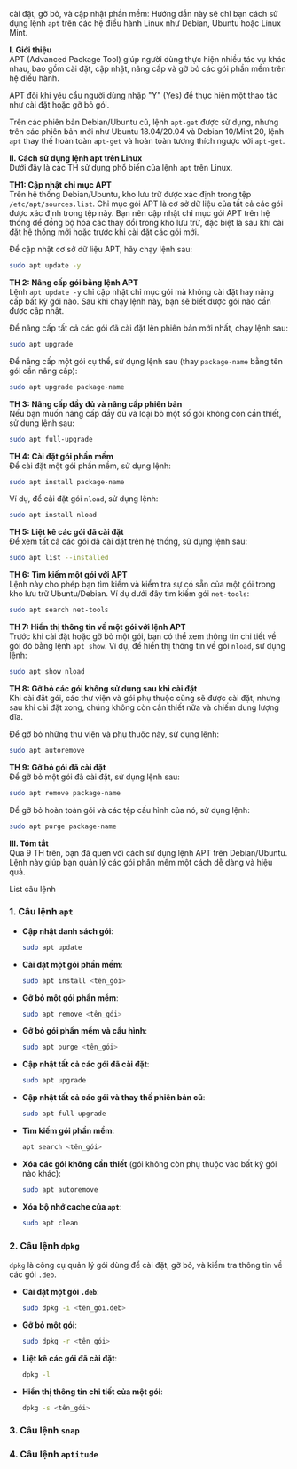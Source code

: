 

cài đặt, gỡ bỏ, và cập nhật phần mềm:
Hướng dẫn này sẽ chỉ bạn cách sử dụng lệnh `apt` trên các hệ điều hành Linux như Debian, Ubuntu hoặc Linux Mint.

**I. Giới thiệu**  
 APT (Advanced Package Tool) giúp người dùng thực hiện nhiều tác vụ khác nhau, bao gồm cài đặt, cập nhật, nâng cấp và gỡ bỏ các gói phần mềm trên hệ điều hành.

APT đôi khi yêu cầu người dùng nhập "Y" (Yes) để thực hiện một thao tác như cài đặt hoặc gỡ bỏ gói.

Trên các phiên bản Debian/Ubuntu cũ, lệnh `apt-get` được sử dụng, nhưng trên các phiên bản mới như Ubuntu 18.04/20.04 và Debian 10/Mint 20, lệnh `apt` thay thế hoàn toàn `apt-get` và hoàn toàn tương thích ngược với `apt-get`.

**II. Cách sử dụng lệnh apt trên Linux**  
Dưới đây là các TH sử dụng phổ biến của lệnh `apt` trên Linux.

**TH1: Cập nhật chỉ mục APT**  
Trên hệ thống Debian/Ubuntu, kho lưu trữ được xác định trong tệp `/etc/apt/sources.list`. Chỉ mục gói APT là cơ sở dữ liệu của tất cả các gói được xác định trong tệp này. Bạn nên cập nhật chỉ mục gói APT trên hệ thống để đồng bộ hóa các thay đổi trong kho lưu trữ, đặc biệt là sau khi cài đặt hệ thống mới hoặc trước khi cài đặt các gói mới.

Để cập nhật cơ sở dữ liệu APT, hãy chạy lệnh sau:

```bash
sudo apt update -y
```

**TH 2: Nâng cấp gói bằng lệnh APT**  
Lệnh `apt update -y` chỉ cập nhật chỉ mục gói mà không cài đặt hay nâng cấp bất kỳ gói nào. Sau khi chạy lệnh này, bạn sẽ biết được gói nào cần được cập nhật.

Để nâng cấp tất cả các gói đã cài đặt lên phiên bản mới nhất, chạy lệnh sau:

```bash
sudo apt upgrade
```

Để nâng cấp một gói cụ thể, sử dụng lệnh sau (thay `package-name` bằng tên gói cần nâng cấp):

```bash
sudo apt upgrade package-name
```

**TH 3: Nâng cấp đầy đủ và nâng cấp phiên bản**  
Nếu bạn muốn nâng cấp đầy đủ và loại bỏ một số gói không còn cần thiết, sử dụng lệnh sau:

```bash
sudo apt full-upgrade
```

**TH 4: Cài đặt gói phần mềm**  
Để cài đặt một gói phần mềm, sử dụng lệnh:

```bash
sudo apt install package-name
```

Ví dụ, để cài đặt gói `nload`, sử dụng lệnh:

```bash
sudo apt install nload
```

**TH 5: Liệt kê các gói đã cài đặt**  
Để xem tất cả các gói đã cài đặt trên hệ thống, sử dụng lệnh sau:

```bash
sudo apt list --installed
```

**TH 6: Tìm kiếm một gói với APT**  
Lệnh này cho phép bạn tìm kiếm và kiểm tra sự có sẵn của một gói trong kho lưu trữ Ubuntu/Debian. Ví dụ dưới đây tìm kiếm gói `net-tools`:

```bash
sudo apt search net-tools
```

**TH 7: Hiển thị thông tin về một gói với lệnh APT**  
Trước khi cài đặt hoặc gỡ bỏ một gói, bạn có thể xem thông tin chi tiết về gói đó bằng lệnh `apt show`. Ví dụ, để hiển thị thông tin về gói `nload`, sử dụng lệnh:

```bash
sudo apt show nload
```

**TH 8: Gỡ bỏ các gói không sử dụng sau khi cài đặt**  
Khi cài đặt gói, các thư viện và gói phụ thuộc cũng sẽ được cài đặt, nhưng sau khi cài đặt xong, chúng không còn cần thiết nữa và chiếm dung lượng đĩa.

Để gỡ bỏ những thư viện và phụ thuộc này, sử dụng lệnh:

```bash
sudo apt autoremove
```

**TH 9: Gỡ bỏ gói đã cài đặt**  
Để gỡ bỏ một gói đã cài đặt, sử dụng lệnh sau:

```bash
sudo apt remove package-name
```

Để gỡ bỏ hoàn toàn gói và các tệp cấu hình của nó, sử dụng lệnh:

```bash
sudo apt purge package-name
```

**III. Tóm tắt**  
Qua 9 TH trên, bạn đã quen với cách sử dụng lệnh APT trên Debian/Ubuntu. Lệnh này giúp bạn quản lý các gói phần mềm một cách dễ dàng và hiệu quả.

List câu lệnh
### 1. **Câu lệnh `apt`**


   - **Cập nhật danh sách gói**:
     ```bash
     sudo apt update
     ```
   - **Cài đặt một gói phần mềm**:
     ```bash
     sudo apt install <tên_gói>
     ```
   - **Gỡ bỏ một gói phần mềm**:
     ```bash
     sudo apt remove <tên_gói>
     ```
   - **Gỡ bỏ gói phần mềm và cấu hình**:
     ```bash
     sudo apt purge <tên_gói>
     ```
   - **Cập nhật tất cả các gói đã cài đặt**:
     ```bash
     sudo apt upgrade
     ```
   - **Cập nhật tất cả các gói và thay thế phiên bản cũ**:
     ```bash
     sudo apt full-upgrade
     ```
   - **Tìm kiếm gói phần mềm**:
     ```bash
     apt search <tên_gói>
     ```
   - **Xóa các gói không cần thiết** (gói không còn phụ thuộc vào bất kỳ gói nào khác):
     ```bash
     sudo apt autoremove
     ```
   - **Xóa bộ nhớ cache của `apt`**:
     ```bash
     sudo apt clean
     ```

### 2. **Câu lệnh `dpkg`**
   `dpkg` là công cụ quản lý gói dùng để cài đặt, gỡ bỏ, và kiểm tra thông tin về các gói `.deb`.

   - **Cài đặt một gói `.deb`**:
     ```bash
     sudo dpkg -i <tên_gói.deb>
     ```
   - **Gỡ bỏ một gói**:
     ```bash
     sudo dpkg -r <tên_gói>
     ```
   - **Liệt kê các gói đã cài đặt**:
     ```bash
     dpkg -l
     ```
   - **Hiển thị thông tin chi tiết của một gói**:
     ```bash
     dpkg -s <tên_gói>
     ```

### 3. **Câu lệnh `snap`**
### 4. **Câu lệnh `aptitude`**
